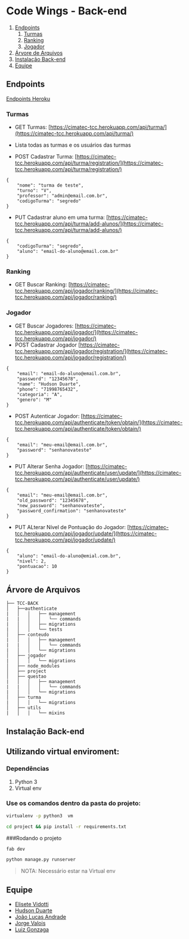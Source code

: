 # Code Wings - Back-end
1. [Endpoints](#endpoints)
    1. [Turmas](#turmas)
    2. [Ranking](#ranking)
    3. [Jogador](#jogador)
2. [Árvore de Arquivos](#árvore-de-arquivos)
3. [Instalação Back-end](#instalação-back-end)
4. [Equipe](#equipe)

## Endpoints

[Endpoints Heroku](https://cimatec-tcc.herokuapp.com/api/)

### Turmas

* GET Turmas: [https://cimatec-tcc.herokuapp.com/api/turma/](https://cimatec-tcc.herokuapp.com/api/turma/)
* Lista todas as turmas e os usuários das turmas

* POST Cadastrar Turma: [https://cimatec-tcc.herokuapp.com/api/turma/registration/](https://cimatec-tcc.herokuapp.com/api/turma/registration/)

```
{
	"nome": "turma de teste",
	"turno": "V",
	"professor": "admin@email.com.br",
	"codigoTurma": "segredo"
}
```

* PUT Cadastrar aluno em uma turma: [https://cimatec-tcc.herokuapp.com/api/turma/add-alunos/](https://cimatec-tcc.herokuapp.com/api/turma/add-alunos/)

```
{
	"codigoTurma": "segredo",
	"aluno": "email-do-aluno@email.com.br"
}
```

### Ranking

* GET Buscar Ranking: [https://cimatec-tcc.herokuapp.com/api/jogador/ranking/](https://cimatec-tcc.herokuapp.com/api/jogador/ranking/)

### Jogador

* GET Buscar Jogadores: [https://cimatec-tcc.herokuapp.com/api/jogador/](https://cimatec-tcc.herokuapp.com/api/jogador/)
* POST Cadastrar Jogador [https://cimatec-tcc.herokuapp.com/api/jogador/registration/](https://cimatec-tcc.herokuapp.com/api/jogador/registration/)

```
{
	"email": "email-do-aluno@email.com.br",
	"password": "12345678",
	"name": "Hudson Duarte",
	"phone": "71998765432",
	"categoria": "A",
	"genero": "M" 
}
```

* POST Autenticar Jogador: [https://cimatec-tcc.herokuapp.com/api/authenticate/token/obtain/](https://cimatec-tcc.herokuapp.com/api/authenticate/token/obtain/)

```
{
	"email": "meu-email@email.com.br",
	"password": "senhanovateste"
}
```

* PUT Alterar Senha Jogador: [https://cimatec-tcc.herokuapp.com/api/authenticate/user/update/](https://cimatec-tcc.herokuapp.com/api/authenticate/user/update/)

```
{
	"email": "meu-email@email.com.br",
	"old_password": "12345678",
	"new_password": "senhanovateste",
	"password_confirmation": "senhanovateste"
}
```

* PUT ALterar Nível de Pontuação do Jogador: [https://cimatec-tcc.herokuapp.com/api/jogador/update/](https://cimatec-tcc.herokuapp.com/api/jogador/update/)

```
{
	"aluno": "email-do-aluno@emial.com.br",
	"nivel": 2,
	"pontuacao": 10
}
```

## Árvore de Arquivos

```
├── TCC-BACK
│   ├──authenticate
|   │   │   ├── management
|   |   │   │   └── commands
|   │   │   ├── migrations
|   │   │   └── tests
│   ├── conteudo
|   │   │   ├── management
|   |   │   │   └── commands
|   │   │   └── migrations
│   ├── jogador
|   │   │   └── migrations
│   ├── node_modules
│   ├── project
│   ├── questao
|   │   │   ├── management
|   |   │   │   └── commands
|   │   │   └── migrations
│   ├── turma
|   │   │   └── migrations
│   ├── utils
|   │   │   └── mixins
```

## Instalação Back-end


## Utilizando virtual enviroment:

### Dependências
1) Python 3
2) Virtual env

### Use os comandos dentro da pasta do projeto:
```bash
virtualenv -p python3  vm
```

```bash
cd project && pip install -r requirements.txt
```

###Rodando o projeto
```bash
fab dev
```

```bash
python manage.py runserver
```

> NOTA: Necessário estar na Virtual env


## Equipe

* [Elisete Vidotti](https://github.com/lizvidotti91)
* [Hudson Duarte](https://github.com/huduarte)
* [João Lucas Andrade](https://github.com/Jlucas93)
* [Jorge Valois](https://github.com/JorgeValois)
* [Luiz Gonzaga](https://github.com/LuizGonzaga91)
